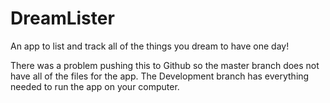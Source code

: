 # DreamLister
An app to list and track all of the things you dream to have one day!

There was a problem pushing this to Github so the master branch does not have all of the files for the app. The Development branch has everything needed to run the app on your computer. 
